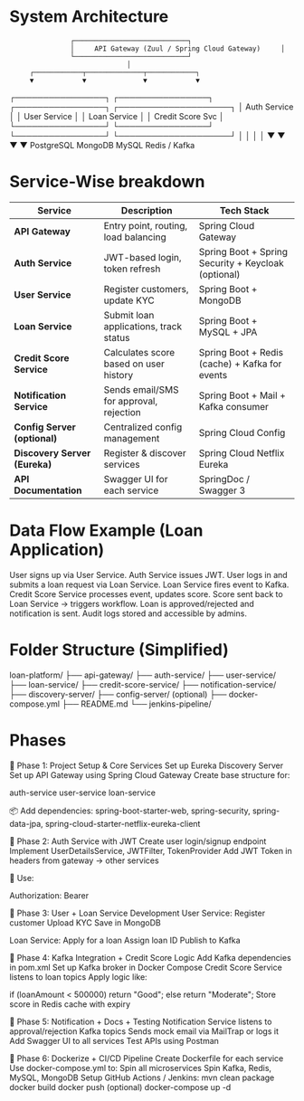System Architecture
====================
                   ┌────────────────────────────┐
                   │     API Gateway (Zuul / Spring Cloud Gateway)     │
                   └────────────────────────────┘
                                 │
         ┌────────────┬──────────────┬────────────┐
         ▼            ▼              ▼            ▼
┌────────────────┐ ┌────────────────┐ ┌────────────────┐ ┌────────────────────┐
│ Auth Service   │ │ User Service   │ │ Loan Service   │ │ Credit Score Svc   │
└────────────────┘ └────────────────┘ └────────────────┘ └────────────────────┘
       │                    │                     │                      │
       ▼                    ▼                     ▼                      ▼
 PostgreSQL         MongoDB             MySQL                 Redis / Kafka

Service-Wise breakdown
======================
| Service                       | Description                             | Tech Stack                                          |
| ----------------------------- | --------------------------------------- | --------------------------------------------------- |
| **API Gateway**               | Entry point, routing, load balancing    | Spring Cloud Gateway                                |
| **Auth Service**              | JWT-based login, token refresh          | Spring Boot + Spring Security + Keycloak (optional) |
| **User Service**              | Register customers, update KYC          | Spring Boot + MongoDB                               |
| **Loan Service**              | Submit loan applications, track status  | Spring Boot + MySQL + JPA                           |
| **Credit Score Service**      | Calculates score based on user history  | Spring Boot + Redis (cache) + Kafka for events      |
| **Notification Service**      | Sends email/SMS for approval, rejection | Spring Boot + Mail + Kafka consumer                 |
| **Config Server (optional)**  | Centralized config management           | Spring Cloud Config                                 |
| **Discovery Server (Eureka)** | Register & discover services            | Spring Cloud Netflix Eureka                         |
| **API Documentation**         | Swagger UI for each service             | SpringDoc / Swagger 3                               |

Data Flow Example (Loan Application)
===================================
User signs up via User Service.
Auth Service issues JWT.
User logs in and submits a loan request via Loan Service.
Loan Service fires event to Kafka.
Credit Score Service processes event, updates score.
Score sent back to Loan Service → triggers workflow.
Loan is approved/rejected and notification is sent.
Audit logs stored and accessible by admins.

Folder Structure (Simplified)
=============================
loan-platform/
├── api-gateway/
├── auth-service/
├── user-service/
├── loan-service/
├── credit-score-service/
├── notification-service/
├── discovery-server/
├── config-server/ (optional)
├── docker-compose.yml
├── README.md
└── jenkins-pipeline/

Phases
=======
🔹 Phase 1: Project Setup & Core Services
Set up Eureka Discovery Server
Set up API Gateway using Spring Cloud Gateway
Create base structure for:

auth-service
user-service
loan-service

📦 Add dependencies: spring-boot-starter-web, spring-security, spring-data-jpa, spring-cloud-starter-netflix-eureka-client

🔹 Phase 2: Auth Service with JWT
Create user login/signup endpoint
Implement UserDetailsService, JWTFilter, TokenProvider
Add JWT Token in headers from gateway → other services

🔐 Use:

Authorization: Bearer <JWT-TOKEN>

🔹 Phase 3: User + Loan Service Development
User Service:
Register customer
Upload KYC
Save in MongoDB

Loan Service:
Apply for a loan
Assign loan ID
Publish to Kafka

🔹 Phase 4: Kafka Integration + Credit Score Logic
Add Kafka dependencies in pom.xml
Set up Kafka broker in Docker Compose
Credit Score Service listens to loan topics
Apply logic like:

if (loanAmount < 500000) return "Good";
else return "Moderate";
Store score in Redis cache with expiry

🔹 Phase 5: Notification + Docs + Testing
Notification Service listens to approval/rejection Kafka topics
Sends mock email via MailTrap or logs it
Add Swagger UI to all services
Test APIs using Postman

🔹 Phase 6: Dockerize + CI/CD Pipeline
Create Dockerfile for each service
Use docker-compose.yml to:
Spin all microservices
Spin Kafka, Redis, MySQL, MongoDB
Setup GitHub Actions / Jenkins:
mvn clean package
docker build
docker push (optional)
docker-compose up -d
